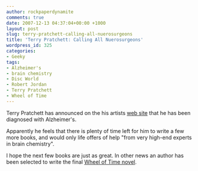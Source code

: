 ```yaml
---
author: rockpaperdynamite
comments: true
date: 2007-12-13 04:37:04+00:00 +1000
layout: post
slug: terry-pratchett-calling-all-nuerosurgeons
title: 'Terry Pratchett: Calling All Nuerosurgeons'
wordpress_id: 325
categories:
- Geeky
tags:
- Alzheimer's
- brain chemistry
- Disc World
- Robert Jordan
- Terry Pratchett
- Wheel of Time
---
```


Terry Pratchett has announced on the his artists [web site](http://www.paulkidby.com/news/index.html) that he has been diagnosed with Alzheimer's.

Apparently he feels that there is plenty of time left for him to write a few more books, and would only life offers of help "from very high-end   experts in brain                          chemistry".

I hope the next few books are just as great. In other news an author has been selected to write the final [Wheel of Time novel](http://www.brandonsanderson.com/blog/585/Brandon-to-Finish-Wheel-of-Time).
